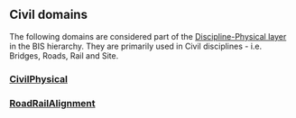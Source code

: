 ## Civil domains

The following domains are considered part of the [Discipline-Physical layer](../../guide/intro/bis-organization.md) in the BIS hierarchy. They are primarily used in Civil disciplines - i.e. Bridges, Roads, Rail and Site.

<!-- TODO: Enable once BridgePhysical and BridgeSpatial schemas are released
### [BridgePhysical](../BridgePhysical.ecschema.md)

### [BridgeSpatial](../BridgeSpatial.ecschema.md)
-->

### [CivilPhysical](../CivilPhysical.ecschema.md)

### [RoadRailAlignment](../RoadRailAlignment.ecschema.md)

<!-- TODO: Enable once RoadSpatial schemas is released
### [RoadSpatial](../RoadSpatial.ecschema.md)
-->
